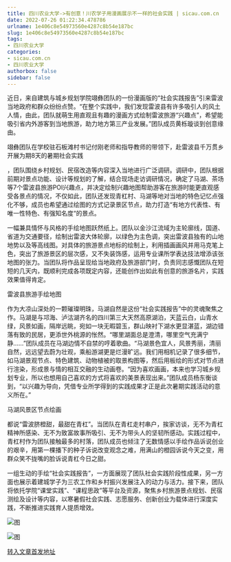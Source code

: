 ```yaml
---
title: 四川农业大学->有创意！川农学子用漫画展示不一样的社会实践 | sicau.com.cn
date: 2022-07-26 01:22:34.478786
urlname: 1e406c8e54973560e4287c8b54e187bc
slug: 1e406c8e54973560e4287c8b54e187bc
tags: 
- 四川农业大学
categories:
- sicau.com.cn
- 四川农业大学
authorbox: false
sidebar: false
---
```

近日，来自建筑与城乡规划学院翊彝团队的一份漫画版的“社会实践报告”引来雷波当地政府和群众纷纷点赞。“在整个实践中，我们发现雷波县有许多吸引人的风土人情，由此，团队就萌生用直观且有趣的漫画方式绘制雷波旅游“兴趣点”，希望能吸引省内外游客到当地旅游，助力地方第三产业发展。”团队成员黄栎璇谈到创意缘由。

翊彝团队在学校驻石板滩村书记付刚老师和指导教师的带领下，赴雷波县千万贯乡开展为期8天的暑期社会实践
<!--more-->
，团队围绕乡村规划、民宿改造等内容深入当地进行广泛调研。调研中，团队根据前期对景点功能、设计等规划的了解，结合现场走访调研情况，确定了马湖、茶场等7个雷波县旅游POI兴趣点，并决定绘制兴趣地图帮助游客在旅游时能更直观感受各景点的情况，不仅如此，团队还发现青杠村、马湖等地对当地的特色记忆点强化不够，成员也希望通过绘图的方式记录景区节点，助力打造“有地方代表性、有唯一性特色、有强知名度“的景点。

一幅兼具情怀与风格的手绘地图跃然纸上。团队以金沙江流域为主轮廓线，国道、省道为交通要径，绘制出雷波大体轮廓，以绿色为主色调，突出雷波县独有的山地地势以及等高线图。对具体的旅游景点地标的绘制上，利用插画画风并用马克笔上色，突出了旅游景区的层次感，又不失装饰感，运用专业课所学表达技法增添该张地图的张力。当团队将作品呈现给当地政府及旅游部门时，负责同志感慨团队在短短的几天内，既顺利完成各项既定内容，还能创作出如此有创意的旅游名片，实践效果值得肯定。

雷波县旅游手绘地图

作为大凉山深处的一颗璀璨明珠，马湖自然是这份“社会实践报告”中的灵魂聚焦之作。马湖是与邛海、泸沽湖齐名的四川第三大天然高原湖泊，天蓝云白，山青水绿，风景如画，隔岸远眺，宛如一块无暇碧玉，群山映衬下湖水更显湛蓝，湖边错落有致的民居，更添世外桃源的怅然。“哪里湖面总是澄清，哪里空气充满宁静……”团队成员在马湖边情不自禁的哼着歌曲。“马湖景色宜人，风景秀丽，清丽自然，远远望去蔚为壮观，乘船游湖更是烂漫旷远。我们用相机记录了很多细节，如马湖景观节点、特色建筑、动物植被的取景构图等，然后用板绘的形式对节点进行渲染，形成景与情的相互交融的生动画卷。“因为喜欢画画，本来也学习城乡规划专业，所以也想用自己喜欢的方式将喜欢的美景表现出来。”团队成员杨东衡谈到，“以兴趣为导向，凭借专业所学得到的实践成果才正是此次暑期实践活动的意义所在。”

马湖风景区节点绘画

都说“雷波脐橙甜，最甜在青杠”。当团队在青杠走村串户，挨家访谈，无不为青杠精神所感染、无不为致富故事所吸引、无不为带头人的坚韧所感动。实践过程中，青杠村作为团队接触最多的村落，团队成员也倾注了无数情感以手绘作品诉说创业的艰辛，用第一棵播下的种子诉说改变观念之难，用满山的橙园诉说今天之变，用群众笑不拢嘴的脸诉说青杠今日之甜。

一组生动的手绘“社会实践报告”，一方面展现了团队社会实践阶段性成果，另一方面也展示着建城学子为三农工作和乡村振兴发展注入的动力与活力。接下来，团队将依托学院“课堂实践”、“课程思政”等平台及资源，聚焦乡村旅游景点规划、民宿测绘及设计等内容，以寒暑假社会实践、志愿服务、创新创业为载体进行深度实践，不断推进实践育人提质增效。

![图](https://news.sicau.edu.cn/__local/F/B8/31/E1EB1ABEB692453F8801EF3241E_E5E8709D_E8C33.png)

![图](https://news.sicau.edu.cn/__local/6/8C/B0/0E106174216EB0FF01AD6552265_C9C798FE_7C989.png)

[转入文章首发地址](https://news.sicau.edu.cn/info/1078/68973.htm)